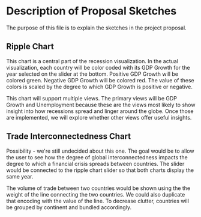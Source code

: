 # Description of Proposal Sketches
The purpose of this file is to explain the sketches in the project proposal. 

## Ripple Chart
This chart is a central part of the recession visualization. In the actual visualization, each country will be color coded with its GDP Growth for the year selected on the slider at the bottom. Positive GDP Growth will be colored green. Negative GDP Growth will be colored red. The value of these colors is scaled by the degree to which GDP Growth is positive or negative. 

This chart will support multiple views. The primary views will be GDP Growth and Unemployment because these are the views most likely to show insight into how recessions spread and linger around the globe. Once those are implemented, we will explore whether other views offer useful insights. 

## Trade Interconnectedness Chart
Possibility - we're still undecided about this one. The goal would be to allow the user to see how the degree of global interconnectedness impacts the degree to which a financial crisis spreads between countries. The slider would be connected to the ripple chart slider so that both charts display the same year. 

The volume of trade between two countries would be shown using the the weight of the line connecting the two countries. We could also duplicate that encoding with the value of the line. To decrease clutter, countries will be grouped by continent and bundled accordingly. 
